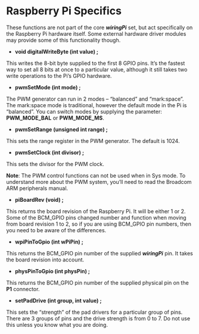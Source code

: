 # Raspberry Pi Specifics

These functions are not part of the core ***wiringPi*** set, but act specifically on the Raspberry Pi hardware itself. Some external hardware driver modules may provide some of this functionality though.

- **void digitalWriteByte (int value) ;**

This writes the 8-bit byte supplied to the first 8 GPIO pins. It’s the fastest way to set all 8 bits at once to a particular value, although it still takes two write operations to the Pi’s GPIO hardware.

- **pwmSetMode (int mode) ;**

The PWM generator can run in 2 modes – “balanced” and “mark:space”. The mark:space mode is traditional, however the default mode in the Pi is “balanced”. You can switch modes by supplying the parameter: **PWM_MODE_BAL** or **PWM_MODE_MS**.

- **pwmSetRange (unsigned int range) ;**

This sets the range register in the PWM generator. The default is 1024.

- **pwmSetClock (int divisor) ;**

This sets the divisor for the PWM clock.

**Note**: The PWM control functions can not be used when in Sys mode. To understand more about the PWM system, you’ll need to read the Broadcom ARM peripherals manual.

- **piBoardRev (void) ;**

This returns the board revision of the Raspberry Pi. It will be either 1 or 2. Some of the BCM_GPIO pins changed number and function when moving from board revision 1 to 2, so if you are using BCM_GPIO pin numbers, then you need to be aware of the differences.

- **wpiPinToGpio (int wPiPin) ;**

This returns the BCM_GPIO pin number of the supplied ***wiringPi*** pin. It takes the board revision into account.

- **physPinToGpio (int physPin) ;**

This returns the BCM_GPIO pin number of the supplied physical pin on the **P1** connector.

- **setPadDrive (int group, int value) ;**

This sets the “strength” of the pad drivers for a particular group of pins. There are 3 groups of pins and the drive strength is from 0 to 7. Do not use this unless you know what you are doing.